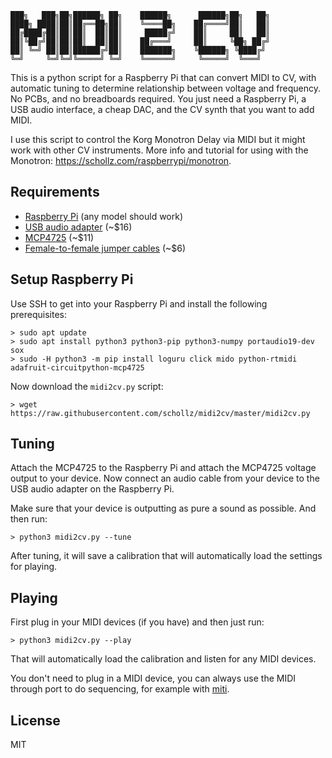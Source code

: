 ```
███╗   ███╗██╗██████╗ ██╗    ██████╗      ██████╗██╗   ██╗
████╗ ████║██║██╔══██╗██║    ╚════██╗    ██╔════╝██║   ██║
██╔████╔██║██║██║  ██║██║     █████╔╝    ██║     ██║   ██║
██║╚██╔╝██║██║██║  ██║██║    ██╔═══╝     ██║     ╚██╗ ██╔╝
██║ ╚═╝ ██║██║██████╔╝██║    ███████╗    ╚██████╗ ╚████╔╝ 
╚═╝     ╚═╝╚═╝╚═════╝ ╚═╝    ╚══════╝     ╚═════╝  ╚═══╝  
```

This is a python script for a Raspberry Pi that can convert MIDI to CV, with automatic tuning to determine relationship between voltage and frequency. No PCBs, and no breadboards required. You just need a Raspberry Pi, a USB audio interface, a cheap DAC, and the CV synth that you want to add MIDI.

I use this script to control the Korg Monotron Delay via MIDI but it might work with other CV instruments. More info and tutorial for using with the Monotron: https://schollz.com/raspberrypi/monotron.

## Requirements

- [Raspberry Pi](https://www.amazon.com/gp/product/B07BC7BMHY/ref=as_li_tl?ie=UTF8&camp=1789&creative=9325&creativeASIN=B07BC7BMHY&linkCode=as2&tag=scholl-20) (any model should work)
- [USB audio adapter](https://www.amazon.com/gp/product/B01N905VOY/ref=as_li_tl?ie=UTF8&camp=1789&creative=9325&creativeASIN=B01N905VOY&linkCode=as2&tag=scholl-20) (~$16)
- [MCP4725](https://www.amazon.com/gp/product/B00SK8MBXI/ref=as_li_tl?ie=UTF8&camp=1789&creative=9325&creativeASIN=B00SK8MBXI&linkCode=as2&tag=scholl-20) (~$11)
- [Female-to-female jumper cables](https://www.amazon.com/gp/product/B01L5ULRUA/ref=as_li_tl?ie=UTF8&camp=1789&creative=9325&creativeASIN=B01L5ULRUA&linkCode=as2&tag=scholl-20) (~$6)


## Setup Raspberry Pi


Use SSH to get into your Raspberry Pi and install the following prerequisites:

```
> sudo apt update
> sudo apt install python3 python3-pip python3-numpy portaudio19-dev sox
> sudo -H python3 -m pip install loguru click mido python-rtmidi adafruit-circuitpython-mcp4725
```

Now download the `midi2cv.py` script:

```
> wget https://raw.githubusercontent.com/schollz/midi2cv/master/midi2cv.py
```

## Tuning

Attach the MCP4725 to the Raspberry Pi and attach the MCP4725 voltage output to your device. Now connect an audio cable from your device to the USB audio adapter on the Raspberry Pi. 

Make sure that your device is outputting as pure a sound as possible. And then run:


```
> python3 midi2cv.py --tune
```

After tuning, it will save a calibration that will automatically load the settings for playing.

## Playing 

First plug in your MIDI devices (if you have) and then just run:

```
> python3 midi2cv.py --play
```

That will automatically load the calibration and listen for any MIDI devices. 

You don't need to plug in a MIDI device, you can always use the MIDI through port to do sequencing, for example with [miti](https://github.com/schollz/miti).

## License 

MIT
